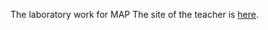 The laboratory work for MAP
The site of the teacher is [here](http://www.cs.ubbcluj.ro/~craciunf/mapi-index.html).
